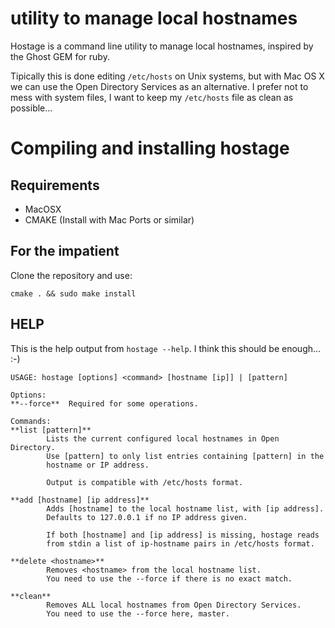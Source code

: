 # utility to manage local hostnames

Hostage is a command line utility to manage local hostnames, inspired by the Ghost GEM for ruby.

Tipically this is done editing `/etc/hosts` on Unix systems, but with Mac OS X we can use the Open Directory Services as an alternative. I prefer not to mess with system files, I want to keep my `/etc/hosts` file as clean as possible...

# Compiling and installing hostage

## Requirements

* MacOSX
* CMAKE (Install with Mac Ports or similar)

## For the impatient

Clone the repository and use:

    cmake . && sudo make install

## HELP

This is the help output from `hostage --help`. I think this should be enough... :-)

	USAGE: hostage [options] <command> [hostname [ip]] | [pattern]

	Options:
	**--force**  Required for some operations.

	Commands:
	**list [pattern]**
	        Lists the current configured local hostnames in Open Directory.
	        Use [pattern] to only list entries containing [pattern] in the
	        hostname or IP address.

	        Output is compatible with /etc/hosts format.

	**add [hostname] [ip address]**
	        Adds [hostname] to the local hostname list, with [ip address].
	        Defaults to 127.0.0.1 if no IP address given.

	        If both [hostname] and [ip address] is missing, hostage reads
	        from stdin a list of ip-hostname pairs in /etc/hosts format.

	**delete <hostname>**
	        Removes <hostname> from the local hostname list.
	        You need to use the --force if there is no exact match.

	**clean**
	        Removes ALL local hostnames from Open Directory Services.
	        You need to use the --force here, master.

